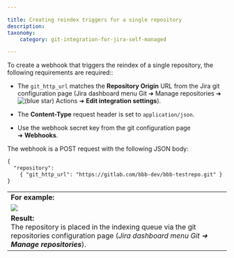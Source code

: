 ```yaml
---

title: Creating reindex triggers for a single repository
description:
taxonomy:
    category: git-integration-for-jira-self-managed

---
```


To create a webhook that triggers the reindex of a single repository, the following requirements are required::

*   The `git_http_url` matches the **Repository Origin** URL from the Jira git configuration page (Jira dashboard menu Git ➜ Manage repositories ➜ ![(blue star)](/wiki/s/-1639011364/6452/8b4898d3c114827e64ec143b4fa79bb76a6cfa5b/_/images/icons/emoticons/star_blue.png) Actions ➜ **Edit integration settings**).

*   The **Content-Type** request header is set to `application/json`.

*   Use the webhook secret key from the git configuration page ➜ **Webhooks**.



The webhook is a POST request with the following JSON body:

```diff
{
  "repository":
    { "git_http_url": "https://gitlab.com/bbb-dev/bbb-testrepo.git" }
}
```

|     |
| --- |
| **For example:** |
| ![](https://bigbrassband.atlassian.net/wiki/download/attachments/171475191/webhook-reindex-post-api-json.png?version=1&modificationDate=1640704081955&cacheVersion=1&api=v2) |
| **Result:**  <br>The repository is placed in the indexing queue via the git repositories configuration page (_Jira dashboard menu Git ➜ **Manage repositories**_). |
